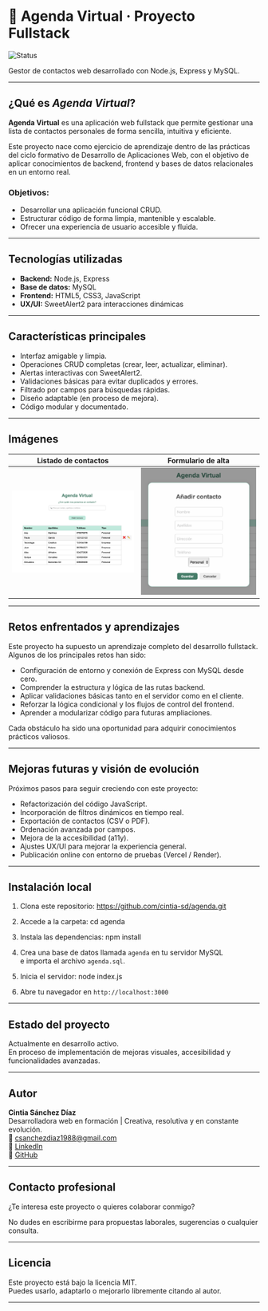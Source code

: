 # 📇 Agenda Virtual · Proyecto Fullstack
![Status](https://img.shields.io/badge/status-en%20desarrollo-yellow)

Gestor de contactos web desarrollado con Node.js, Express y MySQL.

---

## ¿Qué es *Agenda Virtual*?

**Agenda Virtual** es una aplicación web fullstack que permite gestionar una lista de contactos personales de forma sencilla, intuitiva y eficiente.

Este proyecto nace como ejercicio de aprendizaje dentro de las prácticas del ciclo formativo de Desarrollo de Aplicaciones Web, con el objetivo de aplicar conocimientos de backend, frontend y bases de datos relacionales en un entorno real.

### Objetivos:
- Desarrollar una aplicación funcional CRUD.
- Estructurar código de forma limpia, mantenible y escalable.
- Ofrecer una experiencia de usuario accesible y fluida.

---

## Tecnologías utilizadas

- **Backend:** Node.js, Express  
- **Base de datos:** MySQL  
- **Frontend:** HTML5, CSS3, JavaScript  
- **UX/UI:** SweetAlert2 para interacciones dinámicas  

---

## Características principales

- Interfaz amigable y limpia.
- Operaciones CRUD completas (crear, leer, actualizar, eliminar).
- Alertas interactivas con SweetAlert2.
- Validaciones básicas para evitar duplicados y errores.
- Filtrado por campos para búsquedas rápidas.
- Diseño adaptable (en proceso de mejora).
- Código modular y documentado.

---

## Imágenes

| Listado de contactos | Formulario de alta |
|----------------------|---------------------|
| ![Listado](./images/listado.png) | ![Formulario](./images/formulario.png) |

---

## Retos enfrentados y aprendizajes

Este proyecto ha supuesto un aprendizaje completo del desarrollo fullstack. Algunos de los principales retos han sido:

- Configuración de entorno y conexión de Express con MySQL desde cero.
- Comprender la estructura y lógica de las rutas backend.
- Aplicar validaciones básicas tanto en el servidor como en el cliente.
- Reforzar la lógica condicional y los flujos de control del frontend.
- Aprender a modularizar código para futuras ampliaciones.

Cada obstáculo ha sido una oportunidad para adquirir conocimientos prácticos valiosos.

---

## Mejoras futuras y visión de evolución

Próximos pasos para seguir creciendo con este proyecto:

- Refactorización del código JavaScript.
- Incorporación de filtros dinámicos en tiempo real.
- Exportación de contactos (CSV o PDF).
- Ordenación avanzada por campos.
- Mejora de la accesibilidad (a11y).
- Ajustes UX/UI para mejorar la experiencia general.
- Publicación online con entorno de pruebas (Vercel / Render).

---

## Instalación local

1. Clona este repositorio: https://github.com/cintia-sd/agenda.git

2. Accede a la carpeta: cd agenda

3. Instala las dependencias: npm install
    
4. Crea una base de datos llamada `agenda` en tu servidor MySQL  
e importa el archivo `agenda.sql`.

5. Inicia el servidor: node index.js
 
6. Abre tu navegador en `http://localhost:3000`

---

## Estado del proyecto

Actualmente en desarrollo activo.  
En proceso de implementación de mejoras visuales, accesibilidad y funcionalidades avanzadas.

---

## Autor

**Cintia Sánchez Díaz**  
Desarrolladora web en formación | Creativa, resolutiva y en constante evolución.  
📧 csanchezdiaz1988@gmail.com  
🔗 [LinkedIn](https://linkedin.com/in/sanchezdiazcintia)  
🔗 [GitHub](https://github.com/cintia-sd)

---

## Contacto profesional

¿Te interesa este proyecto o quieres colaborar conmigo?

No dudes en escribirme para propuestas laborales, sugerencias o cualquier consulta.

---

## Licencia

Este proyecto está bajo la licencia MIT.  
Puedes usarlo, adaptarlo o mejorarlo libremente citando al autor.

---

